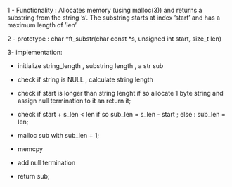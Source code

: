 1 - Functionality :
Allocates memory (using malloc(3)) and returns a
substring from the string ’s’.
The substring starts at index ’start’ and has a
maximum length of ’len’

2 - prototype :
char *ft_substr(char const *s, unsigned int start,
size_t len)

3- implementation:

- initialize string_length , substring length , a str sub
- check if string is NULL , calculate string length
- check if start is longer than string lenght if so allocate 1 byte string and assign null termination to it an return it;
- check if start + s_len < len
  if so sub_len = s_len - start ;
  else : sub_len = len;

- malloc sub with sub_len + 1;
- memcpy
- add null termination
- return sub;
